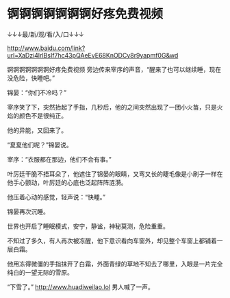 # 锕锕锕锕锕锕锕好疼免费视频

↓↓↓最/新/观/看/入/口↓↓↓

http://www.baidu.com/link?url=XaDzi4lrlBsIf7hc43pQAeEvE68KnODCy8r9yapmf0G&wd

锕锕锕锕锕锕锕好疼免费视频
旁边传来宰序的声音，“醒来了也可以继续睡，现在没危险，快睡吧。”

锦晏：“你们不冷吗？”

宰序笑了下，突然抬起了手指，几秒后，他的之间突然出现了一团小火苗，只是火焰的颜色不是很纯正。

他的异能，又回来了。

“夏夏他们呢？”锦晏说。

宰序：“衣服都在那边，他们不会有事。”

叶厉廷干脆不捂耳朵了，他遮住了锦晏的眼睛，又弯又长的睫毛像是小刷子一样在他手心颤动，叶厉廷的心底也泛起阵阵涟漪。

他压着心动的感觉，轻声说：“快睡。”

锦晏再次沉睡。

世界也开启了睡眠模式，安宁，静谧，神秘莫测，危险重重。

不知过了多久，有人再次被冻醒，他下意识看向车窗外，却见整个车窗上都铺着一层白霜。

他用冻得微僵的手指抹开了白霜，外面青绿的草地不知去了哪里，入眼是一片完全纯白的一望无际的雪原。

“下雪了。”
http://www.huadiweilao.lol
男人喊了一声。
